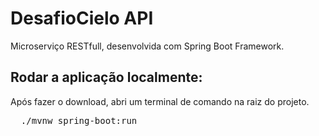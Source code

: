 # DesafioCielo API

Microserviço RESTfull, desenvolvida com Spring Boot Framework.

## Rodar a aplicação localmente:

Após fazer o download, abri um terminal de comando na raiz do projeto.

<pre>
  ./mvnw spring-boot:run
</pre>
